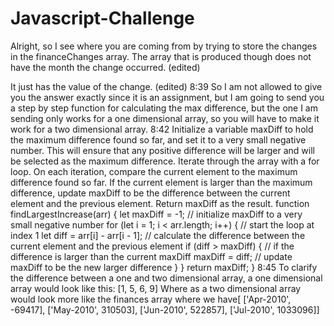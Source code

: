 # Javascript-Challenge

Alright, so I see where you are coming from by trying to store the changes in the financeChanges array. The array that is produced though does not have the month the change occurred. (edited) 

It just has the value of the change. (edited) 
8:39
So I am not allowed to give you the answer exactly since it is an assignment, but I am going to send you a step by step function for calculating the max difference, but the one I am sending only works for a one dimensional array, so you will have to make it work for a two dimensional array.
8:42
Initialize a variable maxDiff to hold the maximum difference found so far, and set it to a very small negative number. This will ensure that any positive difference will be larger and will be selected as the maximum difference.
Iterate through the array with a for loop. On each iteration, compare the current element to the maximum difference found so far. If the current element is larger than the maximum difference, update maxDiff to be the difference between the current element and the previous element.
Return maxDiff as the result.
function findLargestIncrease(arr) {
  let maxDiff = -1;  // initialize maxDiff to a very small negative number
  for (let i = 1; i < arr.length; i++) {  // start the loop at index 1
    let diff = arr[i] - arr[i - 1];  // calculate the difference between the current element and the previous element
    if (diff > maxDiff) {  // if the difference is larger than the current maxDiff
      maxDiff = diff;  // update maxDiff to be the new larger difference
    }
  }
  return maxDiff;
}
8:45
To clarify the difference between a one and two dimensional array, a one dimensional array would look like this: [1, 5, 6, 9]
Where as a two dimensional array would look more like the finances array where we have[ ['Apr-2010', -69417],
['May-2010', 310503],
['Jun-2010', 522857],
['Jul-2010', 1033096]]